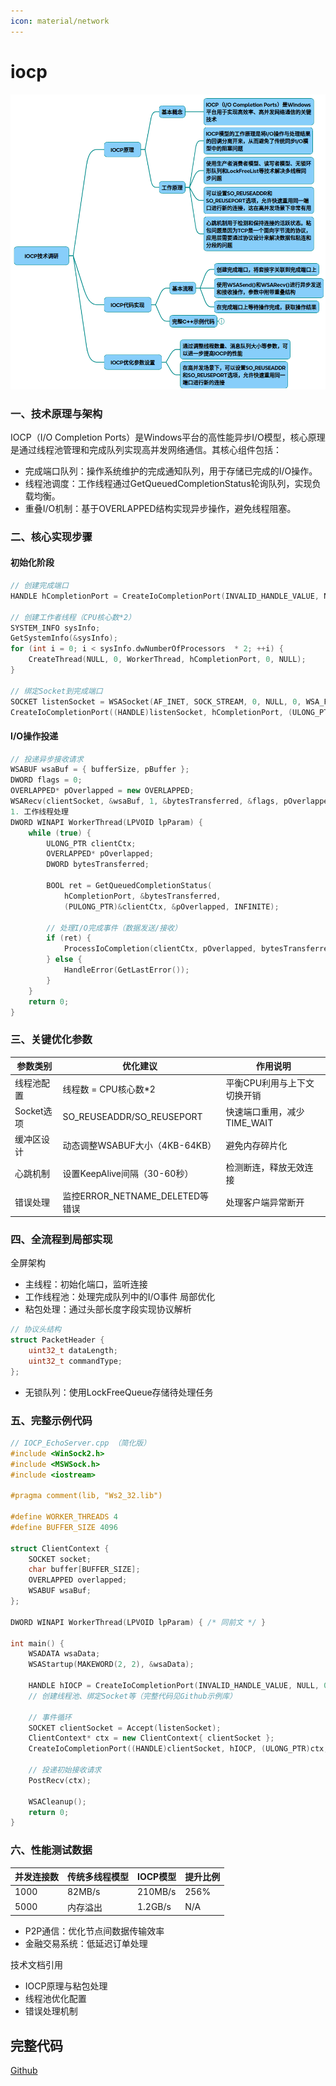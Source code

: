 ```yaml
---
icon: material/network
---
```


# iocp

![](../../img/iocp.png)

### 一、技术原理与架构
IOCP（I/O Completion Ports）是Windows平台的高性能异步I/O模型，核心原理是通过线程池管理和完成队列实现高并发网络通信。其核心组件包括：

* 完成端口队列：操作系统维护的完成通知队列，用于存储已完成的I/O操作。
* 线程池调度：工作线程通过GetQueuedCompletionStatus轮询队列，实现负载均衡。
* 重叠I/O机制：基于OVERLAPPED结构实现异步操作，避免线程阻塞。

### 二、核心实现步骤
#### 初始化阶段
~~~cpp
// 创建完成端口 
HANDLE hCompletionPort = CreateIoCompletionPort(INVALID_HANDLE_VALUE, NULL, 0, 0);
 
// 创建工作者线程（CPU核心数*2）
SYSTEM_INFO sysInfo;
GetSystemInfo(&sysInfo);
for (int i = 0; i < sysInfo.dwNumberOfProcessors  * 2; ++i) {
    CreateThread(NULL, 0, WorkerThread, hCompletionPort, 0, NULL);
}
 
// 绑定Socket到完成端口 
SOCKET listenSocket = WSASocket(AF_INET, SOCK_STREAM, 0, NULL, 0, WSA_FLAG_OVERLAPPED);
CreateIoCompletionPort((HANDLE)listenSocket, hCompletionPort, (ULONG_PTR)clientCtx, 0);
~~~
#### I/O操作投递
~~~cpp
// 投递异步接收请求 
WSABUF wsaBuf = { bufferSize, pBuffer };
DWORD flags = 0;
OVERLAPPED* pOverlapped = new OVERLAPPED;
WSARecv(clientSocket, &wsaBuf, 1, &bytesTransferred, &flags, pOverlapped, NULL);
1. 工作线程处理
DWORD WINAPI WorkerThread(LPVOID lpParam) {
    while (true) {
        ULONG_PTR clientCtx;
        OVERLAPPED* pOverlapped;
        DWORD bytesTransferred;
        
        BOOL ret = GetQueuedCompletionStatus(
            hCompletionPort, &bytesTransferred, 
            (PULONG_PTR)&clientCtx, &pOverlapped, INFINITE);
 
        // 处理I/O完成事件（数据发送/接收）
        if (ret) {
            ProcessIoCompletion(clientCtx, pOverlapped, bytesTransferred);
        } else {
            HandleError(GetLastError());
        }
    }
    return 0;
}
~~~
### 三、关键优化参数
|参数类别|	优化建议|	作用说明|
|-|-|-|
|线程池配置	|线程数 = CPU核心数*2	|平衡CPU利用与上下文切换开销|
|Socket选项|	SO_REUSEADDR/SO_REUSEPORT	|快速端口重用，减少TIME_WAIT|
|缓冲区设计	|动态调整WSABUF大小（4KB-64KB）|	避免内存碎片化|
|心跳机制	|设置KeepAlive间隔（30-60秒）|	检测断连，释放无效连接|
|错误处理	|监控ERROR_NETNAME_DELETED等错误|	处理客户端异常断开|
### 四、全流程到局部实现
全屏架构
* 主线程：初始化端口，监听连接
* 工作线程池：处理完成队列中的I/O事件
局部优化
* 粘包处理：通过头部长度字段实现协议解析
~~~cpp
// 协议头结构 
struct PacketHeader {
    uint32_t dataLength;
    uint32_t commandType;
};
~~~
* 无锁队列：使用LockFreeQueue存储待处理任务
### 五、完整示例代码
~~~cpp
// IOCP_EchoServer.cpp （简化版）
#include <WinSock2.h>
#include <MSWSock.h>
#include <iostream>
 
#pragma comment(lib, "Ws2_32.lib") 
 
#define WORKER_THREADS 4
#define BUFFER_SIZE 4096
 
struct ClientContext {
    SOCKET socket;
    char buffer[BUFFER_SIZE];
    OVERLAPPED overlapped;
    WSABUF wsaBuf;
};
 
DWORD WINAPI WorkerThread(LPVOID lpParam) { /* 同前文 */ }
 
int main() {
    WSADATA wsaData;
    WSAStartup(MAKEWORD(2, 2), &wsaData);
 
    HANDLE hIOCP = CreateIoCompletionPort(INVALID_HANDLE_VALUE, NULL, 0, 0);
    // 创建线程池、绑定Socket等（完整代码见Github示例库）
    
    // 事件循环 
    SOCKET clientSocket = Accept(listenSocket);
    ClientContext* ctx = new ClientContext{ clientSocket };
    CreateIoCompletionPort((HANDLE)clientSocket, hIOCP, (ULONG_PTR)ctx, 0);
    
    // 投递初始接收请求 
    PostRecv(ctx);
 
    WSACleanup();
    return 0;
}
~~~
### 六、性能测试数据

|并发连接数|	传统多线程模型|	IOCP模型|	提升比例|
|-|-|-|-|
|1000|	82MB/s	|210MB/s|	256%|
|5000|	内存溢出|	1.2GB/s	|N/A|
	
* P2P通信：优化节点间数据传输效率
* 金融交易系统：低延迟订单处理

技术文档引用
* IOCP原理与粘包处理
* 线程池优化配置
* 错误处理机制

## 完整代码
[Github](https://github.com/zhengtianzuo/zhengtianzuo.github.io/tree/master/code/018-IOCP)
